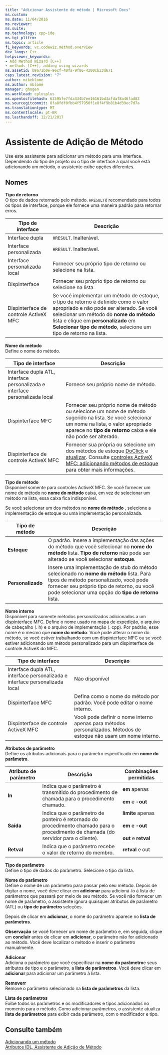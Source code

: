 ```yaml
---
title: "Adicionar Assistente de método | Microsoft Docs"
ms.custom: 
ms.date: 11/04/2016
ms.reviewer: 
ms.suite: 
ms.technology: cpp-ide
ms.tgt_pltfrm: 
ms.topic: article
f1_keywords: vc.codewiz.method.overview
dev_langs: C++
helpviewer_keywords:
- Add Method Wizard [C++]
- methods [C++], adding using wizards
ms.assetid: b9a71b0e-9ecf-40fa-9f86-4200cb23d671
caps.latest.revision: "7"
author: mikeblome
ms.author: mblome
manager: ghogen
ms.workload: cplusplus
ms.openlocfilehash: 63595fe7fda434b7ee16161bd3afdaf8a46fad82
ms.sourcegitcommit: 8fa8fdf0fbb4f57950f1e8f4f9b81b4d39ec7d7a
ms.translationtype: MT
ms.contentlocale: pt-BR
ms.lasthandoff: 12/21/2017
---
```

# <a name="add-method-wizard"></a>Assistente de Adição de Método
Use este assistente para adicionar um método para uma interface. Dependendo do tipo de projeto ou o tipo de interface à qual você está adicionando um método, o assistente exibe opções diferentes.  
  
## <a name="names"></a>Nomes  
 **Tipo de retorno**  
 O tipo de dados retornado pelo método. `HRESULT`é recomendado para todos os tipos de interface, porque ele fornece uma maneira padrão para retornar erros.  
  
|Tipo de interface|Descrição|  
|--------------------|-----------------|  
|Interface dupla|`HRESULT`. Inalterável.|  
|Interface personalizada|`HRESULT`. Inalterável.|  
|Interface personalizada local|Fornecer seu próprio tipo de retorno ou selecione na lista.|  
|Dispinterface|Fornecer seu próprio tipo de retorno ou selecione na lista.|  
|Dispinterface de controle ActiveX MFC|Se você implementar um método de estoque, o tipo de retorno é definido como o valor apropriado e não pode ser alterado. Se você selecionar um método do **nome do método** lista e clique em **personalizado** em **Selecionar tipo de método**, selecione um tipo de retorno na lista.|  
  
 **Nome do método**  
 Define o nome do método.  
  
|Tipo de interface|Descrição|  
|--------------------|-----------------|  
|Interface dupla ATL, interface personalizada e interface personalizada local|Fornece seu próprio nome de método.|  
|Dispinterface MFC|Fornecer seu próprio nome de método ou selecione um nome de método sugerido na lista. Se você selecionar um nome na lista, o valor apropriado aparece no **tipo de retorno** caixa e ele não pode ser alterado.|  
|Dispinterface de controle ActiveX MFC|Fornecer sua própria ou selecione um dos métodos de estoque [DoClick](../mfc/reference/colecontrol-class.md#doclick) e [atualizar](../mfc/reference/colecontrol-class.md#refresh). Consulte [controles ActiveX MFC: adicionando métodos de estoque](../mfc/mfc-activex-controls-adding-stock-methods.md) para obter mais informações.|  
  
 **Tipo de método**  
 Disponível somente para controles ActiveX MFC. Se você fornecer um nome de método no **nome do método** caixa, em vez de selecionar um método na lista, essa caixa fica indisponível.  
  
 Se você selecionar um dos métodos no **nome do método** , selecione a implementação de estoque ou uma implementação personalizada.  
  
|Tipo de método|Descrição|  
|-----------------|-----------------|  
|**Estoque**|O padrão. Insere a implementação das ações do método que você selecionar no **nome do método** lista. **Tipo de retorno** não pode ser alterado se você selecionar **estoque**.|  
|**Personalizado**|Insere uma implementação de stub do método selecionado no **nome do método** lista. Para tipos de método personalizado, você pode fornecer seu próprio tipo de retorno, ou você pode selecionar uma opção do **tipo de retorno** lista.|  
  
 **Nome interno**  
 Disponível para somente métodos personalizados adicionados a um dispinterface MFC. Define o nome usado no mapa de expedição, o arquivo de cabeçalho (. h) e o arquivo de implementação (. cpp). Por padrão, esse nome é o mesmo que **nome do método**. Você pode alterar o nome do método, se você estiver trabalhando com um dispinterface MFC ou se você estiver adicionando um método personalizado para um dispinterface de controle ActiveX do MFC.  
  
|Tipo de interface|Descrição|  
|--------------------|-----------------|  
|Interface dupla ATL, interface personalizada e interface personalizada local|Não disponível|  
|Dispinterface MFC|Defina como o nome do método por padrão. Você pode editar o nome interno.|  
|Dispinterface de controle ActiveX MFC|Você pode definir o nome interno apenas para métodos personalizados. Métodos de estoque não usam um nome interno.|  
  
 **Atributos de parâmetro**  
 Define os atributos adicionais para o parâmetro especificado em **nome do parâmetro**.  
  
|Atributo de parâmetro|Descrição|Combinações permitidas|  
|-------------------------|-----------------|--------------------------|  
|**In**|Indica que o parâmetro é transmitido do procedimento de chamada para o procedimento chamado.|**em** apenas<br /><br /> **em** e **-out**|  
|**Saída**|Indica que o parâmetro de ponteiro é retornado do procedimento chamado para o procedimento de chamada (do servidor para o cliente).|**limite** apenas<br /><br /> **em** e **-out**<br /><br /> **out** e **retval**|  
|**Retval**|Indica que o parâmetro recebe o valor de retorno do membro.|**retval** e out|  
  
 **Tipo de parâmetro**  
 Define o tipo de dados do parâmetro. Selecione o tipo da lista.  
  
 **Nome do parâmetro**  
 Define o nome de um parâmetro para passar pelo seu método. Depois de digitar o nome, você deve clicar em **adicionar** para adicioná-lo à lista de parâmetros que passará por meio de seu método. Se você não fornecer um nome de parâmetro, o assistente ignora quaisquer atributos de parâmetro (ATL) ou **tipo de parâmetro** seleções.  
  
 Depois de clicar em **adicionar**, o nome do parâmetro aparece no **lista de parâmetros**.  
  
 **Observação** se você fornecer um nome de parâmetro e, em seguida, clique em **concluir** antes de clicar em **adicionar**, o parâmetro não for adicionado ao método. Você deve localizar o método e inserir o parâmetro manualmente.  
  
 **Adicionar**  
 Adiciona o parâmetro que você especificar na **nome do parâmetro**e seus atributos de tipo e o parâmetro, a **lista de parâmetros**. Você deve clicar em **adicionar** para adicionar um parâmetro à lista.  
  
 **Removerr**  
 Remove o parâmetro selecionado na **lista de parâmetros** da lista.  
  
 **Lista de parâmetros**  
 Exibe todos os parâmetros e os modificadores e tipos adicionados no momento para o método. Como adicionar parâmetros, o assistente atualiza **lista de parâmetros** para exibir cada parâmetro, com o modificador e tipo.  
  
## <a name="see-also"></a>Consulte também  
 [Adicionando um método](../ide/adding-a-method-visual-cpp.md)   
 [Atributos IDL, Assistente de Adição de Método](../ide/idl-attributes-add-method-wizard.md)